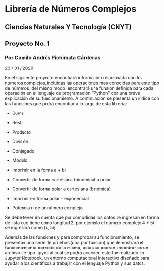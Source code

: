 # Librería de Números Complejos
## Ciencias Naturales Y Tecnología (CNYT)
## Proyecto No. 1 
### Por Camilo Andrés Pichimata Cárdenas
23 / 01 / 2020

En el siguiente proyecto encontrará información relacionada con los números complejos, incluidas las operaciones mas conocidas para este tipo de números, del mismo modo, encontrará una funsión definida para cada operación en el lenguaje de programación "Python" con una breve explicación de su funcionamiento. A continuación se presenta un índice con las funciones que podrá encontrar a lo largo de esta librería:

+ Suma

+ Resta

+ Producto

+ División

+ Conjugado

+ Módulo

+ Imprimir en la forma a + bi 

+ Convertir de forma cartesiana (binómica) a polar

+ Convertir de forma polar a cartesiana (binómica)

+ Imprimir en forma polar - exponencial

+ Potencia n de un número complejo

Se debe tener en cuenta que por comodidad los datos se ingresan en forma de lista que tiene como longitud 2, por ejemplo el número complejo 4 + 5i se ingresará como [4, 5i] 

Además de las funsiones y para comprobar su funcionamiento, se presentan una serie de pruebas (una por funsión) que demostrará el funcionamiento correcto de la misma, estas se podran encontrar en un archivo de tipo .ipynb al cual se podrá acceder, este fue realizado en Jupyter Notebook, un entorno computacional interactivo diseñado para ayudar a los científicos a trabajar con el lenguaje Python y sus datos. 

